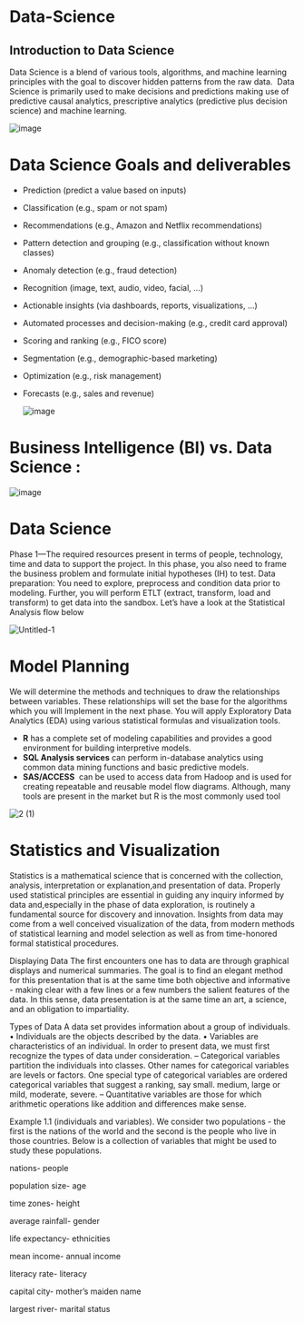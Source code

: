 # Data-Science
## Introduction to Data Science
 Data Science is a blend of various tools, algorithms, and machine learning principles with the goal to discover hidden patterns from the raw data. 
Data Science is primarily used to make decisions and predictions making use of predictive causal analytics, prescriptive analytics (predictive plus decision science) and machine learning.

  ![image](https://user-images.githubusercontent.com/42414598/134496371-e86db33d-1b05-4594-b6d0-894525ff3368.png)

  
  # <h1> Data Science Goals and deliverables
* Prediction (predict a value based on inputs)
* Classification (e.g., spam or not spam)
* Recommendations (e.g., Amazon and Netflix recommendations)
* Pattern detection and grouping (e.g., classification without known classes)
* Anomaly detection (e.g., fraud detection)
* Recognition (image, text, audio, video, facial, …)
* Actionable insights (via dashboards, reports, visualizations, …)
* Automated processes and decision-making (e.g., credit card approval)
* Scoring and ranking (e.g., FICO score)
* Segmentation (e.g., demographic-based marketing)
* Optimization (e.g., risk management)
* Forecasts (e.g., sales and revenue)
 
  ![image](https://user-images.githubusercontent.com/42414598/134496834-ae37c336-6549-4697-87e2-8361172ae688.png)
  
# <h1> Business Intelligence (BI) vs. Data Science : 
    
  ![image](https://user-images.githubusercontent.com/42414598/134497111-83a95e8e-ad1b-4a5a-b07e-208c77b7cd2e.png)

# <h1> Data Science
     
Phase 1—The required resources present in terms of people, technology, time and data to support the project. In this phase, you also need to frame the business problem and formulate initial hypotheses (IH) to test.
Data preparation: You need to explore, preprocess and condition data prior to modeling. Further, you will perform ETLT (extract, transform, load and transform) to get data into the sandbox. Let’s have a look at the Statistical Analysis flow below

![Untitled-1](https://user-images.githubusercontent.com/42414598/134766825-a49c2b3a-bb84-4f2a-8ca9-3eda56ed35df.jpg)
 
# <h1> Model Planning 
  
 We will determine the methods and techniques to draw
 the relationships between variables. These relationships
 will set the base for the algorithms which you will 
Implement in the next phase. You will apply Exploratory
 Data Analytics (EDA) using various statistical formulas and visualization tools.
* __R__ has a complete set of modeling capabilities and 
provides a good environment for building interpretive 
models.
* __SQL Analysis services__ can perform in-database
 analytics using common data mining functions and 
basic predictive models.
* __SAS/ACCESS__  can be used to access data from
Hadoop and is used for creating repeatable and reusable 
model flow diagrams. Although, many tools are present 
in the market but R is the most commonly used tool

![2 (1)](https://user-images.githubusercontent.com/42414598/134766838-6d811ae2-14ac-4a27-91de-8b5926590048.jpg)

      
# <h1> Statistics and Visualization
 
 Statistics is a mathematical science that is concerned with the collection, analysis, interpretation or explanation,and presentation of data. Properly used statistical principles are essential in guiding any inquiry informed by data and,especially in the phase of data exploration, is routinely a fundamental source for discovery and innovation. Insights
from data may come from a well conceived visualization of the data, from modern methods of statistical learning and model selection as well as from time-honored formal statistical procedures.
 
 Displaying Data
 The first encounters one has to data are through graphical displays and numerical summaries. The goal is to find an elegant method for this presentation that is at the same time both objective and informative - making clear with a few lines or a few numbers the salient features of the data. In this sense, data presentation is at the same time an art, a
science, and an obligation to impartiality.
 
 
 Types of Data
 A data set provides information about a group of individuals.
 • Individuals are the objects described by the data.
 • Variables are characteristics of an individual. In order to present data, we must first recognize the types of data under consideration.
       – Categorical variables partition the individuals into classes. Other names for categorical variables are levels or factors. One special type of categorical variables are ordered categorical variables that suggest a ranking, say small. medium, large or mild, moderate, severe.
      – Quantitative variables are those for which arithmetic operations like addition and differences make sense.
 
 Example 1.1 (individuals and variables). We consider two populations - the first is the nations of the world and the second is the people who live in those countries. Below is a collection of variables that might be used to study these populations.
 
 nations-         people
 
population size-  age
 
time zones-       height
 
average rainfall- gender
 
life expectancy-  ethnicities
 
mean income-      annual income
 
literacy rate-    literacy
 
capital city-     mother’s maiden name
 
largest river-    marital status
 
 
